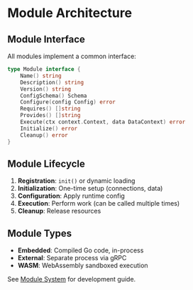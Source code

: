 # Module Architecture

## Module Interface

All modules implement a common interface:

```go
type Module interface {
    Name() string
    Description() string
    Version() string
    ConfigSchema() Schema
    Configure(config Config) error
    Requires() []string
    Provides() []string
    Execute(ctx context.Context, data DataContext) error
    Initialize() error
    Cleanup() error
}
```

## Module Lifecycle

1. **Registration**: `init()` or dynamic loading
2. **Initialization**: One-time setup (connections, data)
3. **Configuration**: Apply runtime config
4. **Execution**: Perform work (can be called multiple times)
5. **Cleanup**: Release resources

## Module Types

- **Embedded**: Compiled Go code, in-process
- **External**: Separate process via gRPC
- **WASM**: WebAssembly sandboxed execution

See [Module System](/concepts/modules) for development guide.
